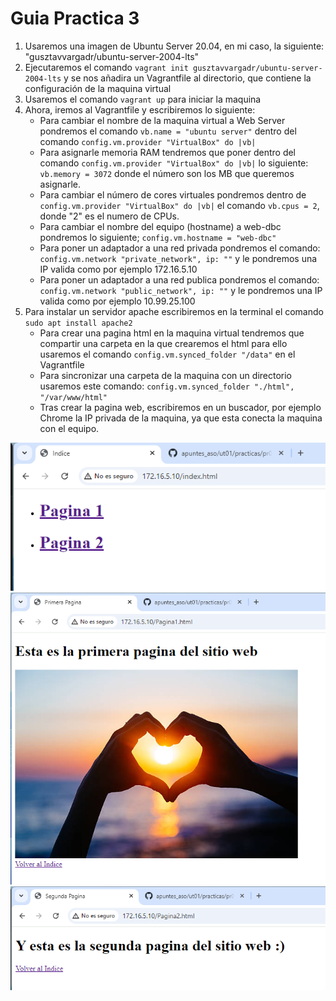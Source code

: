 # Guia Practica 3

1. Usaremos una imagen de Ubuntu Server 20.04, en mi caso, la siguiente: "gusztavvargadr/ubuntu-server-2004-lts"
2. Ejecutaremos el comando `vagrant init gusztavvargadr/ubuntu-server-2004-lts` y se nos añadira un Vagrantfile al directorio, que contiene la configuración de la maquina virtual
3. Usaremos el comando `vagrant up` para iniciar la maquina
4. Ahora, iremos al Vagrantfile y escribiremos lo siguiente:
    - Para cambiar el nombre de la maquina virtual a Web Server pondremos el comando `vb.name = "ubuntu server"` dentro del comando `config.vm.provider "VirtualBox" do |vb|`
    - Para asignarle memoria RAM tendremos que poner dentro del comando `config.vm.provider "VirtualBox" do |vb|` lo siguiente: `vb.memory = 3072` donde el número son los MB que queremos asignarle.
    - Para cambiar el número de cores virtuales pondremos dentro de `config.vm.provider "VirtualBox" do |vb|` el comando `vb.cpus = 2`, donde "2" es el numero de CPUs.
    - Para cambiar el nombre del equipo (hostname) a web-dbc pondremos lo siguiente; `config.vm.hostname = "web-dbc"`
    - Para poner un adaptador a una red privada pondremos el comando: `config.vm.network "private_network", ip: ""` y le pondremos una IP valida como por ejemplo 172.16.5.10
    - Para poner un adaptador a una red publica pondremos el comando: `config.vm.network "public_network", ip: ""` y le pondremos una IP valida como por ejemplo 10.99.25.100
5. Para instalar un servidor apache escribiremos en la terminal el comando `sudo apt install apache2`
    - Para crear una pagina html en la maquina virtual tendremos que compartir una carpeta en la que crearemos el html para ello usaremos el comando `config.vm.synced_folder "/data"` en el Vagrantfile  
    - Para sincronizar una carpeta de la maquina con un directorio usaremos este comando: `config.vm.synced_folder "./html", "/var/www/html"`
    - Tras crear la pagina web, escribiremos en un buscador, por ejemplo Chrome la IP privada de la maquina, ya que esta conecta la maquina con el equipo.

![Principal](PaginaPrincipal.png) 
![Primera](PaginaImagen.png) 
![Segunda](Pagina3.png)